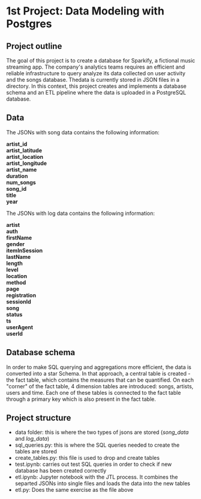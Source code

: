 # 1st Project: Data Modeling with Postgres

## Project outline

The goal of this project is to create a database for Sparkify, a fictional music streaming app. The company's analytics teams requires an efficient and reliable infrastructure to query analyze its data collected on user activity and the songs database. Thedata is currently stored in JSON files in a directory. In this context, this project creates and implements a database schema and an ETL pipeline where the data is uploaded in a PostgreSQL database. 

## Data

The JSONs with song data contains the following information:

**artist_id**<br>
**artist_latitude**<br>
**artist_location**<br>
**artist_longitude**<br>
**artist_name**<br>
**duration**<br>
**num_songs**<br>
**song_id**<br>
**title**<br>
**year**<br>

The JSONs with log data contains the following information:

**artist**<br>
**auth**<br>
**firstName**<br>
**gender**<br>
**itemInSession**<br>
**lastName**<br>
**length**<br>
**level**<br>
**location**<br>
**method**<br>
**page**<br>
**registration**<br>
**sessionId**<br>
**song**<br>
**status**<br>
**ts**<br>
**userAgent**<br>
**userId**<br>

## Database schema

In order to make SQL querying and aggregations more efficient, the data is converted into a star Schema. In that approach, a central table is created - the fact table, which contains the measures that can be quantified. On each "corner" of the fact table, 4 dimension tables are introduced: songs, artists, users and time. Each one of these tables is connected to the fact table through a primary key which is also present in the fact table.

## Project structure

- data folder: this is where the two types of jsons are stored (*song_data* and *log_data*)
- sql_queries.py: this is where the SQL queries needed to create the tables are stored
- create_tables.py: this file is used to drop and create tables
- test.ipynb: carries out test SQL queries in order to check if new database has been created correctly
- etl.ipynb: Jupyter notebook with the JTL process. It combines the separted JSONs into single files and loads the data into the new tables
- etl.py: Does the same exercise as the file above
